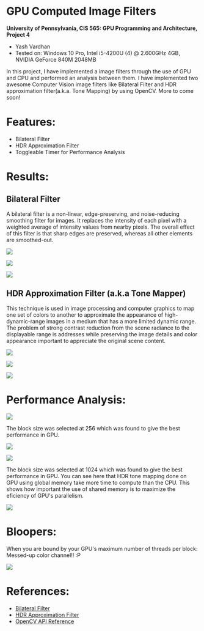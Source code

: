 GPU Computed Image Filters
==========================

**University of Pennsylvania, CIS 565: GPU Programming and Architecture, Project 4**

* Yash Vardhan
* Tested on: Windows 10 Pro, Intel i5-4200U (4) @ 2.600GHz 4GB, NVIDIA GeForce 840M 2048MB

In this project, I have implemented a image filters through the use of GPU and CPU and performed an analysis between them. I have implemented two awesome Computer Vision image filters like Bilateral Filter and HDR approximation filter(a.k.a. Tone Mapping) by using OpenCV. More to come soon!

# Features:
* Bilateral Filter
* HDR Approximation Filter
* Toggleable Timer for Performance Analysis

# Results:

Bilateral Filter
----------------
A bilateral filter is a non-linear, edge-preserving, and noise-reducing smoothing filter for images. It replaces the intensity of each pixel with a weighted average of intensity values from nearby pixels. The overall effect of this filter is that sharp edges are preserved, whereas all other elements are smoothed-out.

![](images/b1.jpg)

![](images/b2.jpg)

![](images/b3.jpg)

HDR Approximation Filter (a.k.a Tone Mapper)
--------------------------------------------
This technique is used in image processing and computer graphics to map one set of colors to another to approximate the appearance of high-dynamic-range images in a medium that has a more limited dynamic range. The problem of strong contrast reduction from the scene radiance to the displayable range is addresses while preserving the image details and color appearance important to appreciate the original scene content.

![](images/h1.jpg)

![](images/h2.jpg)

![](images/h4.jpg)

# Performance Analysis:

![](images/bifchart.jpg)

The block size was selected at 256 which was found to give the best performance in GPU.

![](images/bifgraph.jpg)

![](images/hdrchart.jpg)

The block size was selected at 1024 which was found to give the best performance in GPU. You can see here that HDR tone mapping done on GPU using global memory take more time to compute than the CPU. This shows how important the use of shared memory is to maximize the eficiency of GPU's parallelism.

![](images/hdrgraph.jpg)

# Bloopers:

When you are bound by your GPU's maximum number of threads per block: Messed-up color channel!! :P

![](images/blooper.jpg)

# References:

* [Bilateral Filter](https://en.wikipedia.org/wiki/Bilateral_filter)
* [HDR Approximation Filter](https://en.wikipedia.org/wiki/Tone_mapping)
* [OpenCV API Reference](https://docs.opencv.org/2.4/modules/refman.html)
